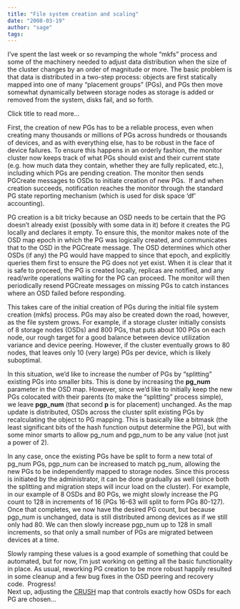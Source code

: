 ```yaml
---
title: "File system creation and scaling"
date: "2008-03-19"
author: "sage"
tags: 
---
```


I’ve spent the last week or so revamping the whole “mkfs” process and some of the machinery needed to adjust data distribution when the size of the cluster changes by an order of magnitude or more. The basic problem is that data is distributed in a two-step process: objects are first statically mapped into one of many “placement groups” (PGs), and PGs then move somewhat dynamically between storage nodes as storage is added or removed from the system, disks fail, and so forth.

Click title to read more…

First, the creation of new PGs has to be a reliable process, even when creating many thousands or millions of PGs across hundreds or thousands of devices, and as with everything else, has to be robust in the face of device failures. To ensure this happens in an orderly fashion, the monitor cluster now keeps track of what PGs should exist and their current state (e.g. how much data they contain, whether they are fully replicated, etc.), including which PGs are pending creation. The monitor then sends PGCreate messages to OSDs to initiate creation of new PGs.  If and when creation succeeds, notification reaches the monitor through the standard PG state reporting mechanism (which is used for disk space ‘df’ accounting).

PG creation is a bit tricky because an OSD needs to be certain that the PG doesn’t already exist (possibly with some data in it) before it creates the PG locally and declares it empty. To ensure this, the monitor makes note of the OSD map epoch in which the PG was logically created, and communicates that to the OSD in the PGCreate message. The OSD determines which other OSDs (if any) the PG would have mapped to since that epoch, and explicitly queries them first to ensure the PG does not yet exist. When it is clear that it is safe to proceed, the PG is created locally, replicas are notified, and any read/write operations waiting for the PG can proceed. The monitor will then periodically resend PGCreate messages on missing PGs to catch instances where an OSD failed before responding.

This takes care of the initial creation of PGs during the initial file system creation (mkfs) process. PGs may also be created down the road, however, as the file system grows. For example, if a storage cluster initially consists of 8 storage nodes (OSDs) and 800 PGs, that puts about 100 PGs on each node, our rough target for a good balance between device utilization variance and device peering. However, if the cluster eventually grows to 80 nodes, that leaves only 10 (very large) PGs per device, which is likely suboptimal.

In this situation, we’d like to increase the number of PGs by “splitting” existing PGs into smaller bits. This is done by increasing the **pg\_num** parameter in the OSD map. However, since we’d like to initially keep the new PGs colocated with their parents (to make the “splitting” process simple), we leave **pgp\_num** (that second **p** is for placement) unchanged. As the map update is distributed, OSDs across the cluster split existing PGs by recalculating the object to PG mapping. This is basically like a bitmask (the least significant bits of the hash function output determine the PG), but with some minor smarts to allow pg\_num and pgp\_num to be any value (not just a power of 2).

In any case, once the existing PGs have be split to form a new total of pg\_num PGs, pgp\_num can be increased to match pg\_num, allowing the new PGs to be independently mapped to storage nodes. Since this process is initiated by the administrator, it can be done gradually as well (since both the splitting and migration steps will incur load on the cluster). For example, in our example of 8 OSDs and 80 PGs, we might slowly increase the PG count to 128 in increments of 16 (PGs 16-63 will split to form PGs 80-127). Once that completes, we now have the desired PG count, but because pgp\_num is unchanged, data is still distributed among devices as if we still only had 80. We can then slowly increase pgp\_num up to 128 in small increments, so that only a small number of PGs are migrated between devices at a time.

Slowly ramping these values is a good example of something that could be automated, but for now, I’m just working on getting all the basic functionality in place. As usual, reworking PG creation to be more robust happily resulted in some cleanup and a few bug fixes in the OSD peering and recovery code.  Progress!  
Next up, adjusting the [CRUSH](http://www.ssrc.ucsc.edu/Papers/weil-sc06.pdf) map that controls exactly how OSDs for each PG are chosen…

